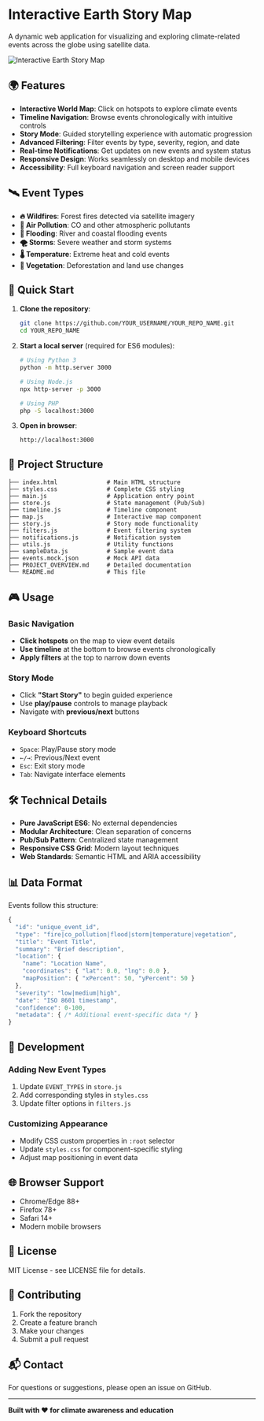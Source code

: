 # Interactive Earth Story Map

A dynamic web application for visualizing and exploring climate-related events across the globe using satellite data.

![Interactive Earth Story Map](https://via.placeholder.com/800x400?text=Interactive+Earth+Story+Map)

## 🌍 Features

- **Interactive World Map**: Click on hotspots to explore climate events
- **Timeline Navigation**: Browse events chronologically with intuitive controls
- **Story Mode**: Guided storytelling experience with automatic progression
- **Advanced Filtering**: Filter events by type, severity, region, and date
- **Real-time Notifications**: Get updates on new events and system status
- **Responsive Design**: Works seamlessly on desktop and mobile devices
- **Accessibility**: Full keyboard navigation and screen reader support

## 🛰️ Event Types

- **🔥 Wildfires**: Forest fires detected via satellite imagery
- **💨 Air Pollution**: CO and other atmospheric pollutants
- **🌊 Flooding**: River and coastal flooding events
- **🌪️ Storms**: Severe weather and storm systems
- **🌡️ Temperature**: Extreme heat and cold events
- **🌱 Vegetation**: Deforestation and land use changes

## 🚀 Quick Start

1. **Clone the repository**:
   ```bash
   git clone https://github.com/YOUR_USERNAME/YOUR_REPO_NAME.git
   cd YOUR_REPO_NAME
   ```

2. **Start a local server** (required for ES6 modules):
   ```bash
   # Using Python 3
   python -m http.server 3000
   
   # Using Node.js
   npx http-server -p 3000
   
   # Using PHP
   php -S localhost:3000
   ```

3. **Open in browser**:
   ```
   http://localhost:3000
   ```

## 📁 Project Structure

```
├── index.html              # Main HTML structure
├── styles.css              # Complete CSS styling
├── main.js                 # Application entry point
├── store.js                # State management (Pub/Sub)
├── timeline.js             # Timeline component
├── map.js                  # Interactive map component  
├── story.js                # Story mode functionality
├── filters.js              # Event filtering system
├── notifications.js        # Notification system
├── utils.js                # Utility functions
├── sampleData.js           # Sample event data
├── events.mock.json        # Mock API data
├── PROJECT_OVERVIEW.md     # Detailed documentation
└── README.md               # This file
```

## 🎮 Usage

### Basic Navigation
- **Click hotspots** on the map to view event details
- **Use timeline** at the bottom to browse events chronologically
- **Apply filters** at the top to narrow down events

### Story Mode
- Click **"Start Story"** to begin guided experience
- Use **play/pause** controls to manage playback
- Navigate with **previous/next** buttons

### Keyboard Shortcuts
- `Space`: Play/Pause story mode
- `←/→`: Previous/Next event
- `Esc`: Exit story mode
- `Tab`: Navigate interface elements

## 🛠️ Technical Details

- **Pure JavaScript ES6**: No external dependencies
- **Modular Architecture**: Clean separation of concerns
- **Pub/Sub Pattern**: Centralized state management
- **Responsive CSS Grid**: Modern layout techniques
- **Web Standards**: Semantic HTML and ARIA accessibility

## 📊 Data Format

Events follow this structure:
```javascript
{
  "id": "unique_event_id",
  "type": "fire|co_pollution|flood|storm|temperature|vegetation",
  "title": "Event Title",
  "summary": "Brief description",
  "location": {
    "name": "Location Name",
    "coordinates": { "lat": 0.0, "lng": 0.0 },
    "mapPosition": { "xPercent": 50, "yPercent": 50 }
  },
  "severity": "low|medium|high",
  "date": "ISO 8601 timestamp",
  "confidence": 0-100,
  "metadata": { /* Additional event-specific data */ }
}
```

## 🔧 Development

### Adding New Event Types
1. Update `EVENT_TYPES` in `store.js`
2. Add corresponding styles in `styles.css`
3. Update filter options in `filters.js`

### Customizing Appearance
- Modify CSS custom properties in `:root` selector
- Update `styles.css` for component-specific styling
- Adjust map positioning in event data

## 🌐 Browser Support

- Chrome/Edge 88+
- Firefox 78+
- Safari 14+
- Modern mobile browsers

## 📝 License

MIT License - see LICENSE file for details.

## 🤝 Contributing

1. Fork the repository
2. Create a feature branch
3. Make your changes
4. Submit a pull request

## 📬 Contact

For questions or suggestions, please open an issue on GitHub.

---

**Built with ❤️ for climate awareness and education**